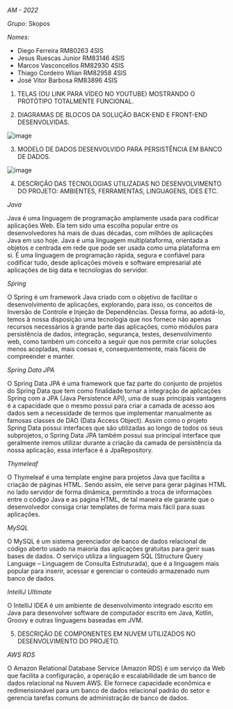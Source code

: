 *AM - 2022*

*Grupo:* Skopos

*Nomes:*

- Diego Ferreira RM80263 4SIS
- Jesus Ruescas Junior RM83146 4SIS
- Marcos Vasconcellos RM82930 4SIS
- Thiago Cordeiro Wlian RM82958 4SIS
- José Vitor Barbosa RM83896 4SIS

1) TELAS (OU LINK PARA VÍDEO NO YOUTUBE) MOSTRANDO O PROTÓTIPO TOTALMENTE FUNCIONAL.

2) DIAGRAMAS DE BLOCOS DA SOLUÇÃO BACK-END E FRONT-END DESENVOLVIDAS.

![image](https://user-images.githubusercontent.com/52060131/195477215-8fb822d2-4b6a-4799-abf2-83c0228d98f4.png)

3) MODELO DE DADOS DESENVOLVIDO PARA PERSISTÊNCIA EM BANCO DE DADOS.

![image](https://user-images.githubusercontent.com/52060131/195477229-b70f2e1b-425a-4beb-940f-ade015896355.png)

4) DESCRIÇÃO DAS TECNOLOGIAS UTILIZADAS NO DESENVOLVIMENTO DO PROJETO: AMBIENTES, FERRAMENTAS, LINGUAGENS, IDES ETC.

*Java*

Java é uma linguagem de programação amplamente usada para codificar aplicações Web. Ela tem sido uma escolha popular entre os desenvolvedores há mais de duas décadas, com milhões de aplicações Java em uso hoje. Java é uma linguagem multiplataforma, orientada a objetos e centrada em rede que pode ser usada como uma plataforma em si. É uma linguagem de programação rápida, segura e confiável para codificar tudo, desde aplicações móveis e software empresarial até aplicações de big data e tecnologias do servidor.

*Spring*

O Spring é um framework Java criado com o objetivo de facilitar o desenvolvimento de aplicações, explorando, para isso, os conceitos de Inversão de Controle e Injeção de Dependências. Dessa forma, ao adotá-lo, temos à nossa disposição uma tecnologia que nos fornece não apenas recursos necessários à grande parte das aplicações, como módulos para persistência de dados, integração, segurança, testes, desenvolvimento web, como também um conceito a seguir que nos permite criar soluções menos acopladas, mais coesas e, consequentemente, mais fáceis de compreender e manter.

*Spring Data JPA*

O Spring Data JPA é uma framework que faz parte do conjunto de projetos do Spring Data que tem como finalidade tornar a integração de aplicações Spring com a JPA (Java Persistence API), uma de suas principais vantagens é a capacidade que o mesmo possui para criar a camada de acesso aos dados sem a necessidade de termos que implementar manualmente as famosas classes de DAO (Data Access Object). Assim como o projeto Spring Data possui interfaces que são utilizadas ao longo de todos os seus subprojetos, o Spring Data JPA também possui sua principal interface que geralmente iremos utilizar durante a criação da camada de persistência da nossa aplicação, essa interface é a JpaRepository.

*Thymeleaf*

O Thymeleaf é uma template engine para projetos Java que facilita a criação de páginas HTML. Sendo assim, ele serve para gerar páginas HTML no lado servidor de forma dinâmica, permitindo a troca de informações entre o código Java e as página HTML, de tal maneira ele garante que o desenvolvedor consiga criar templates de forma mais fácil para suas aplicações.

*MySQL*

O MySQL é um sistema gerenciador de banco de dados relacional de código aberto usado na maioria das aplicações gratuitas para gerir suas bases de dados. O serviço utiliza a linguagem SQL (Structure Query Language – Linguagem de Consulta Estruturada), que é a linguagem mais popular para inserir, acessar e gerenciar o conteúdo armazenado num banco de dados.

*IntelliJ Ultimate*

O IntelliJ IDEA é um ambiente de desenvolvimento integrado escrito em Java para desenvolver software de computador escrito em Java, Kotlin, Groovy e outras linguagens baseadas em JVM.

5) DESCRIÇÃO DE COMPONENTES EM NUVEM UTILIZADOS NO DESENVOLVIMENTO DO PROJETO.

*AWS RDS*

O Amazon Relational Database Service (Amazon RDS) é um serviço da Web que facilita a configuração, a operação e escalabilidade de um banco de dados relacional na Nuvem AWS. Ele fornece capacidade econômica e redimensionável para um banco de dados relacional padrão do setor e gerencia tarefas comuns de administração de banco de dados.
